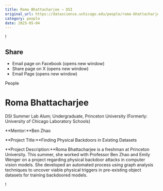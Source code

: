 ```yaml
---
title: Roma Bhattacharjee – DSI
original_url: https://datascience.uchicago.edu/people/roma-bhattacharjee
category: people
date: 2025-05-04
---
```


<!-- Table-like structure detected -->

!

## Share

* Email page on Facebook (opens new window)
* Share page on X (opens new window)
* Email Page (opens new window)

<!-- Table-like structure detected -->

People

# Roma Bhattacharjee

DSI Summer Lab Alum; Undergraduate, Princeton University (Formerly: University of Chicago Laboratory Schools)

**Mentor:**Ben Zhao

**Project Title:**Finding Physical Backdoors in Existing Datasets

**Project Description:**Roma Bhattacharjee is a freshman at Princeton University. This summer, she worked with Professor Ben Zhao and Emily Wenger on a project regarding physical backdoor attacks in computer vision models. She developed an automated process using graph analysis techniques to uncover viable physical triggers in pre-existing object datasets for training backdoored models.

!